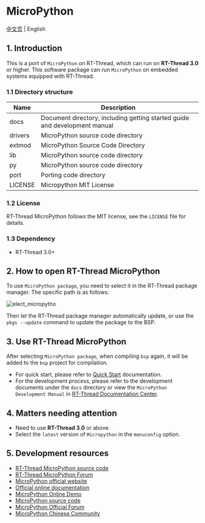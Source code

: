 # MicroPython

[中文页](README_ZH.md) | English

## 1. Introduction

This is a port of `MicroPython` on RT-Thread, which can run on **RT-Thread 3.0** or higher. This software package can run `MicroPython` on embedded systems equipped with RT-Thread.

### 1.1 Directory structure

| Name | Description |
| ---- | ---- |
| docs | Document directory, including getting started guide and development manual |
| drivers | MicroPython source code directory |
| extmod | MicroPython Source Code Directory |
| lib | MicroPython source code directory |
| py | MicroPython source code directory |
| port | Porting code directory |
| LICENSE | Micropython MIT License |

### 1.2 License

RT-Thread MicroPython follows the MIT license, see the `LICENSE` file for details.

### 1.3 Dependency

- RT-Thread 3.0+

## 2. How to open RT-Thread MicroPython

To use `MicroPython package`, you need to select it in the RT-Thread package manager. The specific path is as follows:

![elect_micropytho](./docs/figures/select_micropython.png)

Then let the RT-Thread package manager automatically update, or use the `pkgs --update` command to update the package to the BSP.

## 3. Use RT-Thread MicroPython

After selecting `MicroPython package`, when compiling `bsp` again, it will be added to the `bsp` project for compilation.

* For quick start, please refer to [Quick Start](./docs/01-Getting_Started_Guide.md) documentation.
* For the development process, please refer to the development documents under the `docs` directory or view the `MicroPython Development Manual` in [RT-Thread Documentation Center](https://www.rt-thread.org/document/site/).

## 4. Matters needing attention

- Need to use **RT-Thread 3.0** or above.
- Select the `latest` version of `Micropython` in the `menuconfig` option.

## 5. Development resources

* [RT-Thread MicroPython source code](https://github.com/RT-Thread-packages/micropython)
* [RT-Thread MicroPython Forum](https://www.rt-thread.org/qa/forum.php)
* [MicroPython official website](https://micropython.org/)
* [Official online documentation](http://docs.micropython.org/en/latest/pyboard/)
* [MicroPython Online Demo](https://micropython.org/unicorn)
* [MicroPython source code](https://github.com/micropython/micropython)
* [MicroPython Official Forum](http://forum.micropython.org/)
* [MicroPython Chinese Community](http://www.micropython.org.cn/)
